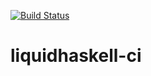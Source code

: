 [![Build Status](https://travis-ci.org/waddlaw/liquidhaskell-ci.svg?branch=master)](https://travis-ci.org/waddlaw/liquidhaskell-ci)

# liquidhaskell-ci
